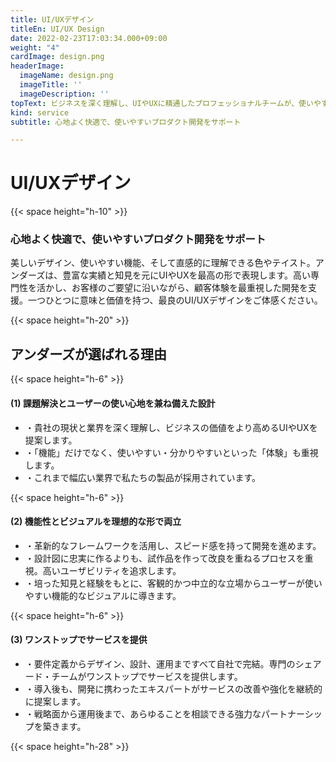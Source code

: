 ```yaml
---
title: UI/UXデザイン
titleEn: UI/UX Design
date: 2022-02-23T17:03:34.000+09:00
weight: "4"
cardImage: design.png
headerImage:
  imageName: design.png
  imageTitle: ''
  imageDescription: ''
topText: ビジネスを深く理解し、UIやUXに精通したプロフェッショナルチームが、使いやすさと高い満足度をかね備えたプロダクト開発に寄り添います。
kind: service
subtitle: 心地よく快適で、使いやすいプロダクト開発をサポート

---
```

# UI/UXデザイン

{{< space height="h-10" >}}

### 心地よく快適で、使いやすいプロダクト開発をサポート

美しいデザイン、使いやすい機能、そして直感的に理解できる色やテイスト。アンダーズは、豊富な実績と知見を元にUIやUXを最高の形で表現します。高い専門性を活かし、お客様のご要望に沿いながら、顧客体験を最重視した開発を支援。一つひとつに意味と価値を持つ、最良のUI/UXデザインをご体感ください。

{{< space height="h-20" >}}

## アンダーズが選ばれる理由

{{< space height="h-6" >}}

#### (1)	課題解決とユーザーの使い心地を兼ね備えた設計

* ・貴社の現状と業界を深く理解し、ビジネスの価値をより高めるUIやUXを提案します。
* ・「機能」だけでなく、使いやすい・分かりやすいといった「体験」も重視します。
* ・これまで幅広い業界で私たちの製品が採用されています。

{{< space height="h-6" >}}

#### (2)	機能性とビジュアルを理想的な形で両立

* ・革新的なフレームワークを活用し、スピード感を持って開発を進めます。
* ・設計図に忠実に作るよりも、試作品を作って改良を重ねるプロセスを重視。高いユーザビリティを追求します。
* ・培った知見と経験をもとに、客観的かつ中立的な立場からユーザーが使いやすい機能的なビジュアルに導きます。

{{< space height="h-6" >}}

#### (3)	ワンストップでサービスを提供

* ・要件定義からデザイン、設計、運用まですべて自社で完結。専門のシェアード・チームがワンストップでサービスを提供します。
* ・導入後も、開発に携わったエキスパートがサービスの改善や強化を継続的に提案します。
* ・戦略面から運用後まで、あらゆることを相談できる強力なパートナーシップを築きます。

{{< space height="h-28" >}}